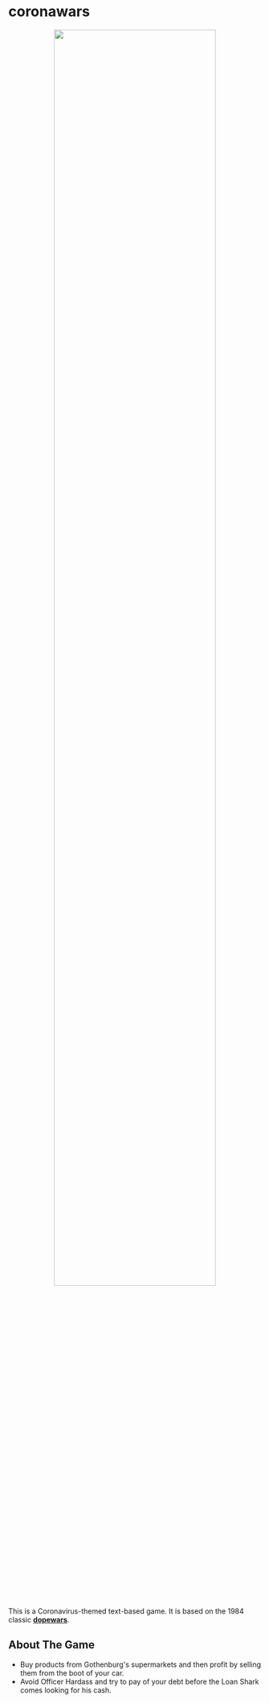# coronawars

<p align="center">
  <img  src="https://media.giphy.com/media/LqaiJK6aYZPG11qKrz/giphy.gif" width="80%">
</p>

This is a Coronavirus-themed text-based game. It is based on the 1984 classic **[dopewars](https://dopewars.sourceforge.io/)**.

## About The Game
* Buy products from Gothenburg's supermarkets and then profit by selling them from the boot of your car. 
* Avoid Officer Hardass and try to pay of your debt before the Loan Shark comes looking for his cash.

